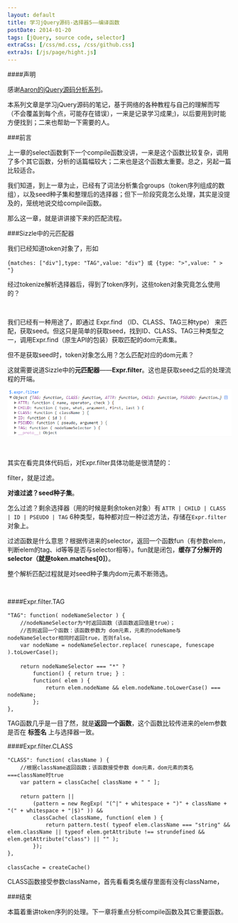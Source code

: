 ```yaml
---
layout: default
title: 学习jQuery源码-选择器5——编译函数
postDate: 2014-01-20
tags: [jQuery, source code, selector]
extraCss: [/css/md.css, /css/github.css]
extraJs: [/js/page/hight.js]
---
```

####声明

感谢[Aaron的jQuery源码分析系列](http://www.cnblogs.com/aaronjs/p/3279314.html)。

本系列文章是学习jQuery源码的笔记，基于网络的各种教程与自己的理解而写（不会覆盖到每个点，可能存在错误），一来是记录学习成果;)，以后要用到时能方便找到；二来也帮助一下需要的人。

###前言

上一章的select函数剩下一个compile函数没讲，一来是这个函数比较复杂，调用了多个其它函数，分析的话篇幅较大；二来也是这个函数太重要。总之，另起一篇比较适合。

我们知道，到上一章为止，已经有了词法分析集合groups（token序列组成的数组），以及seed种子集和整理后的选择器；但下一阶段究竟怎么处理，其实是没提及的，笼统地说交给compile函数。

那么这一章，就是讲讲接下来的匹配流程。

###Sizzle中的元匹配器

我们已经知道token对象了，形如

    {matches: ["div"],type: "TAG",value: "div"} 或 {type: ">",value: " > "}

经过tokenize解析选择器后，得到了token序列，这些token对象究竟怎么使用的？

<br/>

我们已经有一种用途了，即通过 Expr.find （ID、CLASS、TAG三种type） 来匹配，获取seed。但这只是简单的获取seed，找到ID、CLASS、TAG三种类型之一，调用Expr.find（原生API的包装）获取匹配的dom元素集。

但不是获取seed时，token对象怎么用？怎么匹配对应的dom元素？

这就需要说道Sizzle中的**元匹配器**——**Expr.filter**。这也是获取seed之后的处理流程的开端。

![Expr.filter](/images/jquery/expr.filter.png)

<br/>

其实在看完具体代码后，对Expr.filter具体功能是很清楚的：

filter，就是过滤。

**对谁过滤？seed种子集**。

怎么过滤？剩余选择器（用的时候是剩余token对象）有 `ATTR | CHILD | CLASS | ID | PSEUDO | TAG` 6种类型，每种都对应一种过滤方法，存储在`Expr.filter`对象上。

过滤函数是什么意思？根据传进来的selector，返回一个函数fun（有参数elem，判断elem的tag、id等等是否与selector相等）。fun就是闭包，**缓存了分解开的selector（就是token.matches[0]）**。

整个解析匹配过程就是对seed种子集内dom元素不断筛选。

<br/>

####Expr.filter.TAG

    "TAG": function( nodeNameSelector ) {
        //nodeNameSelector为*时返回函数（该函数返回值是true）；
        //否则返回一个函数：该函数参数为 dom元素，元素的nodeName与nodeNameSelector相同时返回true，否则false。
        var nodeName = nodeNameSelector.replace( runescape, funescape ).toLowerCase();

        return nodeNameSelector === "*" ?
            function() { return true; } :
            function( elem ) {
                return elem.nodeName && elem.nodeName.toLowerCase() === nodeName;
            };
    },

TAG函数几乎是一目了然，就是**返回一个函数**，这个函数比较传进来的elem参数是否在 **标签名** 上与选择器一致。

####Expr.filter.CLASS

    "CLASS": function( className ) {
        //根据className返回函数；该函数接受参数 dom元素，dom元素的类名===className时true
        var pattern = classCache[ className + " " ];

        return pattern ||
            (pattern = new RegExp( "(^|" + whitespace + ")" + className + "(" + whitespace + "|$)" )) &&
            classCache( className, function( elem ) {
                return pattern.test( typeof elem.className === "string" && elem.className || typeof elem.getAttribute !== strundefined && elem.getAttribute("class") || "" );
            });
    },

    classCache = createCache()

CLASS函数接受参数className，首先看看类名缓存里面有没有className，

###结束

本篇着重讲token序列的处理。下一章将重点分析compile函数及其它重要函数。